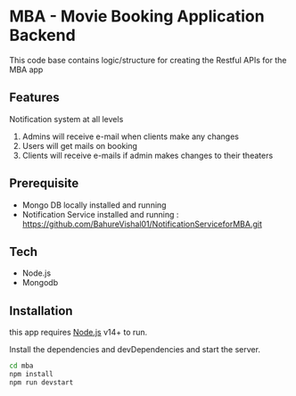 # MBA - Movie Booking Application  Backend 


This code base contains logic/structure  for creating the Restful APIs for the MBA app
## Features
Notification system at all levels
1. Admins will receive e-mail when clients make any changes
2. Users will get mails on booking
3. Clients will receive e-mails if admin makes changes to their theaters


## Prerequisite

- Mongo DB locally installed and running
- Notification Service installed and running : https://github.com/BahureVishal01/NotificationServiceforMBA.git

## Tech
- Node.js
- Mongodb


## Installation

this app requires [Node.js](https://nodejs.org/) v14+ to run.

Install the dependencies and devDependencies and start the server.

```sh
cd mba
npm install
npm run devstart
```



